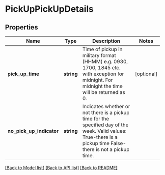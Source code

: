 # PickUpPickUpDetails

## Properties
Name | Type | Description | Notes
------------ | ------------- | ------------- | -------------
**pick_up_time** | **string** | Time of pickup in military format (HHMM) e.g. 0930, 1700, 1845 etc. with exception for midnight. For midnight the time will be returned as 0. | [optional] 
**no_pick_up_indicator** | **string** | Indicates whether or not there is a pickup time for the specified day of the week. Valid values:  True-there is a pickup time False-there is not a pickup time. | 

[[Back to Model list]](../../README.md#documentation-for-models) [[Back to API list]](../../README.md#documentation-for-api-endpoints) [[Back to README]](../../README.md)

